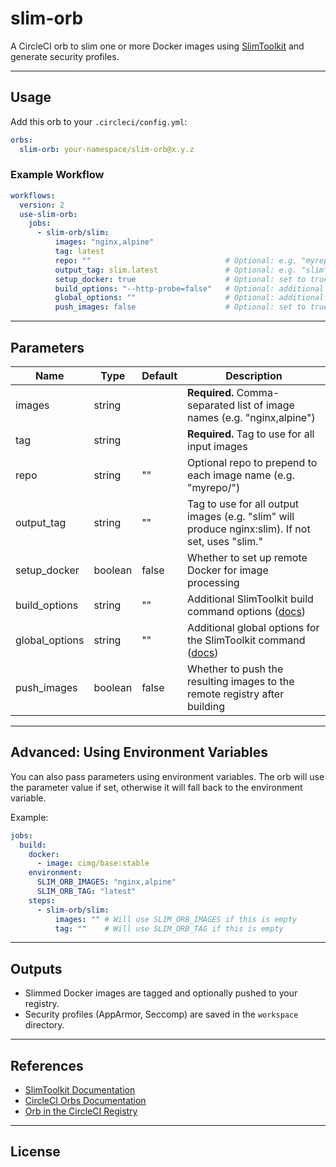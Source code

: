 # slim-orb

A CircleCI orb to slim one or more Docker images using [SlimToolkit](https://github.com/slimtoolkit/slim) and generate security profiles.

---

## Usage

Add this orb to your `.circleci/config.yml`:

```yaml
orbs:
  slim-orb: your-namespace/slim-orb@x.y.z
```

### Example Workflow

```yaml
workflows:
  version: 2
  use-slim-orb:
    jobs:
      - slim-orb/slim:
          images: "nginx,alpine"
          tag: latest
          repo: ""                              # Optional: e.g. "myrepo/"
          output_tag: slim.latest               # Optional: e.g. "slim" or "slim.latest"
          setup_docker: true                    # Optional: set to true to use remote Docker
          build_options: "--http-probe=false"   # Optional: additional SlimToolkit build options
          global_options: ""                    # Optional: additional global SlimToolkit options
          push_images: false                    # Optional: set to true to push images after build
```

---

## Parameters

| Name           | Type     | Default | Description                                                                                  |
|----------------|----------|---------|----------------------------------------------------------------------------------------------|
| images         | string   |         | **Required.** Comma-separated list of image names (e.g. "nginx,alpine")                      |
| tag            | string   |         | **Required.** Tag to use for all input images                                                |
| repo           | string   | ""      | Optional repo to prepend to each image name (e.g. "myrepo/")                                 |
| output_tag     | string   | ""      | Tag to use for all output images (e.g. "slim" will produce nginx:slim). If not set, uses "slim.<tag>" |
| setup_docker   | boolean  | false   | Whether to set up remote Docker for image processing                                         |
| build_options  | string   | ""      | Additional SlimToolkit build command options ([docs](https://github.com/slimtoolkit/slim?tab=readme-ov-file#build-command-options)) |
| global_options | string   | ""      | Additional global options for the SlimToolkit command ([docs](https://github.com/slimtoolkit/slim?tab=readme-ov-file#usage-details)) |
| push_images    | boolean  | false   | Whether to push the resulting images to the remote registry after building                   |

---

## Advanced: Using Environment Variables

You can also pass parameters using environment variables. The orb will use the parameter value if set, otherwise it will fall back to the environment variable.

Example:

```yaml
jobs:
  build:
    docker:
      - image: cimg/base:stable
    environment:
      SLIM_ORB_IMAGES: "nginx,alpine"
      SLIM_ORB_TAG: "latest"
    steps:
      - slim-orb/slim:
          images: "" # Will use SLIM_ORB_IMAGES if this is empty
          tag: ""    # Will use SLIM_ORB_TAG if this is empty
```

---

## Outputs

- Slimmed Docker images are tagged and optionally pushed to your registry.
- Security profiles (AppArmor, Seccomp) are saved in the `workspace` directory.

---

## References

- [SlimToolkit Documentation](https://github.com/slimtoolkit/slim)
- [CircleCI Orbs Documentation](https://circleci.com/docs/orb-intro/)
- [Orb in the CircleCI Registry](https://circleci.com/developer/orbs/orb/megalucio/slim-orb)

---

## License